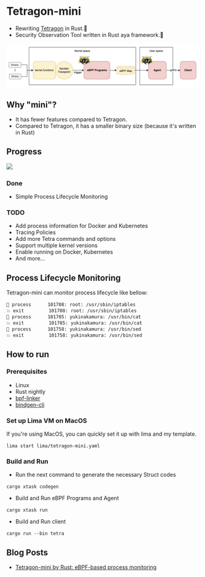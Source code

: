 # Tetragon-mini
- Rewriting [Tetragon](https://github.com/cilium/tetragon) in Rust.🦀
- Security Observation Tool written in Rust aya framework.🐝

<img src="docs/images/architecture.png" width="600">

## Why "mini"?
- It has fewer features compared to Tetragon.
- Compared to Tetragon, it has a smaller binary size (because it's written in Rust)

## Progress
![](https://geps.dev/progress/8)
### Done
- Simple Process Lifecycle Monitoring

### TODO
-	Add process information for Docker and Kubernetes
-	Tracing Policies
-	Add more Tetra commands and options
-	Support multiple kernel versions
-	Enable running on Docker, Kubernetes
-	And more…

## Process Lifecycle Monitoring
Tetragon-mini can monitor process lifecycle like bellow:
```
🚀 process      101708: root: /usr/sbin/iptables
💥 exit         101708: root: /usr/sbin/iptables
🚀 process      101705: yukinakamura: /usr/bin/cat
💥 exit         101705: yukinakamura: /usr/bin/cat
🚀 process      101758: yukinakamura: /usr/bin/sed
💥 exit         101758: yukinakamura: /usr/bin/sed
```

## How to run
### Prerequisites
- Linux
- Rust nightly
- [bpf-linker](https://github.com/aya-rs/bpf-linker)
- [bindgen-cli](https://rust-lang.github.io/rust-bindgen/command-line-usage.html)

### Set up Lima VM on MacOS
If you're using MacOS, you can quickly set it up with lima and my template.
```
lima start lima/tetragon-mini.yaml
```

### Build and Run
- Run the next command to generate the necessary Struct codes
```
cargo xtask codegen
```
- Build and Run eBPF Programs and Agent
```
cargo xtask run
```
- Build and Run client
```
cargo run --bin tetra
```

## Blog Posts
- [Tetragon-mini by Rust: eBPF-based process monitoring](https://yuki-nakamura.com/2024/12/27/tetragon-mini-by-rust-ebpf-based-process-monitoring/)
